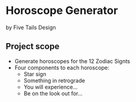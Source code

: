 # Horoscope Generator
by Five Tails Design

## Project scope
+ Generate horoscopes for the 12 Zodiac Signts
+ Four components to each horoscope:
    + Star sign
    + Something in retrograde
    + You will experience...
    + Be on the look out for...

    

